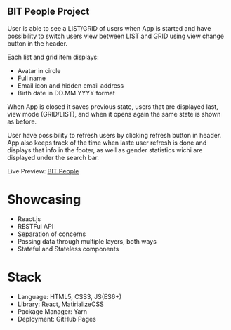 ## BIT People Project

User is able to see a LIST/GRID of users when App is started and have
possibility to switch users view between LIST and GRID using view
change button in the header.

Each list and grid item displays:

- Avatar in circle
- Full name
- Email icon and hidden email address
- Birth date in DD.MM.YYYY format

When App is closed it saves previous state, users that are displayed
last, view mode (GRID/LIST), and when it opens again the same state is
shown as before.

User have possibility to refresh users by clicking refresh button in
header. App also keeps track of the time when laste user refresh is
done and displays that info in the footer, as well as gender
statistics wichi are displayed under the search bar.

Live Preview: [BIT People](https://ivanbalic.github.io/bit-people/)

# Showcasing

- React.js
- RESTFul API
- Separation of concerns
- Passing data through multiple layers, both ways
- Stateful and Stateless components

# Stack

- Language: HTML5, CSS3, JS(ES6+)
- Library: React, MatirializeCSS
- Package Manager: Yarn
- Deployment: GitHub Pages
